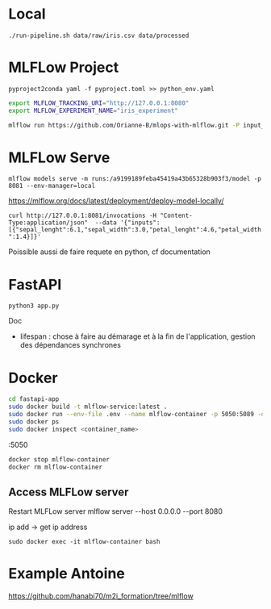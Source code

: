 # Local 

`./run-pipeline.sh data/raw/iris.csv data/processed`

# MLFLow Project

`pyproject2conda yaml -f pyproject.toml >> python_env.yaml`

```bash
export MLFLOW_TRACKING_URI="http://127.0.0.1:8080"
export MLFLOW_EXPERIMENT_NAME="iris_experiment"

mlflow run https://github.com/Orianne-B/mlops-with-mlflow.git -P input_data=/home/administrateur/exo/mlops-with-mlflow/data/raw/iris.csv -P processed_data_folder=/home/administrateur/exo/mlops-with-mlflow/data/processed --env-manager=local
```

# MLFLow Serve

`mlflow models serve -m runs:/a9199189feba45419a43b65328b903f3/model -p 8081 --env-manager=local`

https://mlflow.org/docs/latest/deployment/deploy-model-locally/

`curl http://127.0.0.1:8081/invocations -H "Content-Type:application/json"  --data '{"inputs": [{"sepal_lenght":6.1,"sepal_width":3.0,"petal_lenght":4.6,"petal_width":1.4}]}'`

Poissible aussi de faire requete en python, cf documentation

# FastAPI

`python3 app.py`

Doc
- lifespan : chose à faire au démarage et à la fin de l'application, gestion des dépendances synchrones

# Docker

```bash
cd fastapi-app
sudo docker build -t mlflow-service:latest .
sudo docker run --env-file .env --name mlflow-container -p 5050:5089 -d mlflow-service 
sudo docker ps
sudo docker inspect <container_name>
```

<IPAddress>:5050

```bash
docker stop mlflow-container
docker rm mlflow-container
```

## Access MLFLow server

Restart MLFLow server
mlflow server --host 0.0.0.0 --port 8080

ip add -> get ip address

`sudo docker exec -it mlflow-container bash`

# Example Antoine

https://github.com/hanabi70/m2i_formation/tree/mlflow
